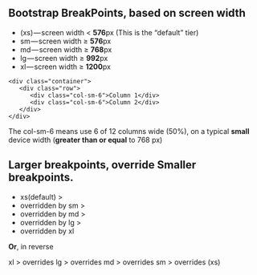 ## Bootstrap BreakPoints, based on screen width

* (xs) — screen width < **576**px (This is the “default” tier)
* sm — screen width ≥ **576**px
* md — screen width ≥ **768**px
* lg — screen width ≥ **992**px
* xl — screen width ≥ **1200**px

```
<div class="container"> 
   <div class="row"> 
      <div class="col-sm-6">Column 1</div>
      <div class="col-sm-6">Column 2</div> 
   </div> 
</div>
```
The col-sm-6 means use 6 of 12 columns wide (50%), on a typical **small** device width (**greater than or equal** to 768 px)


## Larger breakpoints, override Smaller breakpoints.

* xs(default) > 
* overridden by sm > 
* overridden by md > 
* overridden by lg > 
* overridden by xl

**Or**, in reverse

xl > overrides lg > overrides md > overrides sm > overrides (xs)